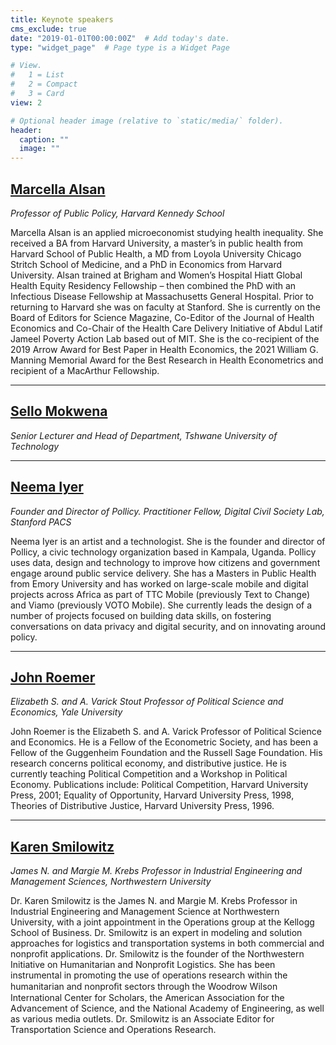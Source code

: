 ```yaml
---
title: Keynote speakers
cms_exclude: true
date: "2019-01-01T00:00:00Z"  # Add today's date.
type: "widget_page"  # Page type is a Widget Page

# View.
#   1 = List
#   2 = Compact
#   3 = Card
view: 2

# Optional header image (relative to `static/media/` folder).
header:
  caption: ""
  image: ""
---
```


## [Marcella Alsan](https://www.hks.harvard.edu/faculty/marcella-alsan)
*Professor of Public Policy, Harvard Kennedy School*

Marcella Alsan is an applied microeconomist studying health inequality. She received a BA from Harvard University, a master’s in public health from Harvard School of Public Health, a MD from Loyola University Chicago Stritch School of Medicine, and a PhD in Economics from Harvard University. Alsan trained at Brigham and Women’s Hospital Hiatt Global Health Equity Residency Fellowship – then combined the PhD with an Infectious Disease Fellowship at Massachusetts General Hospital. Prior to returning to Harvard she was on faculty at Stanford. She is currently on the Board of Editors for Science Magazine, Co-Editor of the Journal of Health Economics and Co-Chair of the Health Care Delivery Initiative of Abdul Latif Jameel Poverty Action Lab based out of MIT. She is the co-recipient of the 2019 Arrow Award for Best Paper in Health Economics, the 2021 William G. Manning Memorial Award for the Best Research in Health Econometrics and recipient of a MacArthur Fellowship.

- - -

## [Sello Mokwena](https://za.linkedin.com/in/sello-mokwena-a3a01b3b)
*Senior Lecturer and Head of Department, Tshwane University of Technology*

- - -

## [Neema Iyer](https://pacscenter.stanford.edu/person/neema-iyer/) 
*Founder and Director of Pollicy. Practitioner Fellow, Digital Civil Society Lab, Stanford PACS*

Neema Iyer is an artist and a technologist. She is the founder and director of Pollicy, a civic technology organization based in Kampala, Uganda. Pollicy uses data, design and technology to improve how citizens and government engage around public service delivery. She has a Masters in Public Health from Emory University and has worked on large-scale mobile and digital projects across Africa as part of TTC Mobile (previously Text to Change) and Viamo (previously VOTO Mobile). She currently leads the design of a number of projects focused on building data skills, on fostering conversations on data privacy and digital security, and on innovating around policy.

- - -

## [John Roemer](https://politicalscience.yale.edu/people/john-roemer)
*Elizabeth S. and A. Varick Stout Professor of Political Science and Economics, Yale University*

John Roemer is the Elizabeth S. and A. Varick Professor of Political Science and Economics. He is a Fellow of the Econometric Society, and has been a Fellow of the Guggenheim Foundation and the Russell Sage Foundation. His research concerns political economy, and distributive justice. He is currently teaching Political Competition and a Workshop in Political Economy. Publications include: Political Competition, Harvard University Press, 2001; Equality of Opportunity, Harvard University Press, 1998, Theories of Distributive Justice, Harvard University Press, 1996.

- - -

## [Karen Smilowitz](https://www.mccormick.northwestern.edu/research-faculty/directory/profiles/smilowitz-karen.html)
*James N. and Margie M. Krebs Professor in Industrial Engineering and Management Sciences, Northwestern University*

Dr. Karen Smilowitz is the James N. and Margie M. Krebs Professor in Industrial Engineering and Management Science at Northwestern University, with a joint appointment in the Operations group at the Kellogg School of Business. Dr. Smilowitz is an expert in modeling and solution approaches for logistics and transportation systems in both commercial and nonprofit applications. Dr. Smilowitz is the founder of the Northwestern Initiative on Humanitarian and Nonprofit Logistics. She has been instrumental in promoting the use of operations research within the humanitarian and nonproﬁt sectors through the Woodrow Wilson International Center for Scholars, the American Association for the Advancement of Science, and the National Academy of Engineering, as well as various media outlets. Dr. Smilowitz is an Associate Editor for Transportation Science and Operations Research.